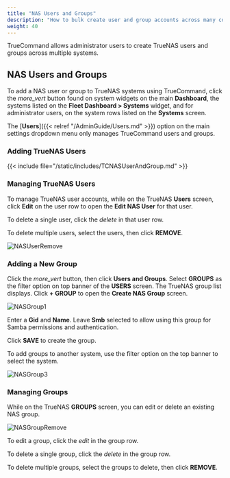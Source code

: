 ```yaml
---
title: "NAS Users and Groups"
description: "How to bulk create user and group accounts across many connected TrueNAS systems."
weight: 40
---
```


TrueCommand allows administrator users to create TrueNAS users and groups across multiple systems. 

## NAS Users and Groups
To add a NAS user  or group to TrueNAS systems using TrueCommand, click the <i class="material-icons" aria-hidden="true" >more_vert</i> button found on system widgets on the main **Dashboard**, the systems listed on the **Fleet Dashboard > Systems** widget, and for administrator users, on the system rows listed on the **Systems** screen. 

The [**Users**]({{< relref "/AdminGuide/Users.md" >}}) option on the main settings dropdown menu only manages TrueCommand users and groups.

### Adding TrueNAS Users

{{< include file="/static/includes/TCNASUserAndGroup.md" >}}

### Managing TrueNAS Users

To manage TrueNAS user accounts, while on the TrueNAS **Users** screen, click **Edit** on the user row to open the **Edit NAS User** for that user.

To delete a single user, click the <i class="material-icons" aria-hidden="true" title="Delete">delete</i> in that user row.

To delete multiple users, select the users, then click **REMOVE**.

![NASUserRemove](/images/TrueCommand/Dashboard/NASUserRemove.png "Removing multiple NAS users")

### Adding a New Group

Click the <i class="material-icons" aria-hidden="true" >more_vert</i> button, then click **Users and Groups**. 
Select **GROUPS** as the filter option on top banner of the **USERS** screen. The TrueNAS group list displays. 
Click **+ GROUP** to open the **Create NAS Group** screen.

![NASGroup1](/images/TrueCommand/Dashboard/NASGroup1.png "Creating a New NAS Group")

Enter a **Gid** and **Name**. Leave **Smb** selected to allow  using this group for Samba permissions and authentication. 

Click **SAVE** to create the group.

To add groups to another system, use the filter option on the top banner to select the system.

![NASGroup3](/images/TrueCommand/Dashboard/NASGroup3.png "Creating a New NAS Group on a Different System")

### Managing Groups
While on the TrueNAS **GROUPS** screen, you can edit or delete an existing NAS group.

![NASGroupRemove](/images/TrueCommand/Dashboard/NASGroupRemove.png "Removing multiple NAS groups")

To edit a group, click the <i class="material-icons" aria-hidden="true" title="Configure">edit</i> in the group row.

To delete a single group, click the <i class="material-icons" aria-hidden="true" title="Delete">delete</i> in the group row.

To delete multiple groups, select the groups to delete, then click **REMOVE**.
